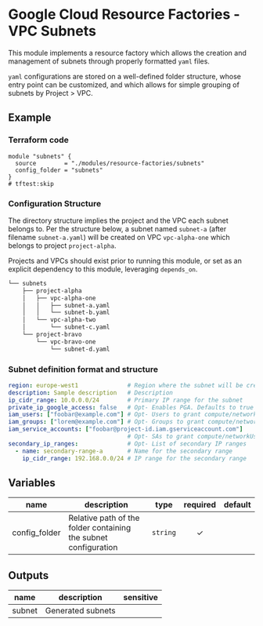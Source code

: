 # Google Cloud Resource Factories - VPC Subnets

This module implements a resource factory which allows the creation and management of subnets through properly formatted `yaml` files.

`yaml` configurations are stored on a well-defined folder structure, whose entry point can be customized, and which allows for simple grouping of subnets by Project > VPC.

## Example

### Terraform code

```hcl
module "subnets" {
  source        = "./modules/resource-factories/subnets"
  config_folder = "subnets"
}
# tftest:skip
```

### Configuration Structure

The directory structure implies the project and the VPC each subnet belongs to.
Per the structure below, a subnet named `subnet-a` (after filename `subnet-a.yaml`) will be created on VPC `vpc-alpha-one` which belongs to project `project-alpha`.

Projects and VPCs should exist prior to running this module, or set as an explicit dependency to this module, leveraging `depends_on`.

```bash
└── subnets
    ├── project-alpha
    │   ├── vpc-alpha-one
    │   │   ├── subnet-a.yaml
    │   │   └── subnet-b.yaml
    │   └── vpc-alpha-two
    │       └── subnet-c.yaml  
    └── project-bravo
        └── vpc-bravo-one
            └── subnet-d.yaml
```

### Subnet definition format and structure

```yaml
region: europe-west1              # Region where the subnet will be creted
description: Sample description   # Description
ip_cidr_range: 10.0.0.0/24        # Primary IP range for the subnet
private_ip_google_access: false   # Opt- Enables PGA. Defaults to true
iam_users: ["foobar@example.com"] # Opt- Users to grant compute/networkUser to
iam_groups: ["lorem@example.com"] # Opt- Groups to grant compute/networkUser to
iam_service_accounts: ["foobar@project-id.iam.gserviceaccount.com"]         
                                  # Opt- SAs to grant compute/networkUser to
secondary_ip_ranges:              # Opt- List of secondary IP ranges
  - name: secondary-range-a       # Name for the secondary range 
    ip_cidr_range: 192.168.0.0/24 # IP range for the secondary range

```

<!-- BEGIN TFDOC -->
## Variables

| name          | description                                                     |             type             | required | default |
| ------------- | --------------------------------------------------------------- | :--------------------------: | :------: | :-----: |
| config_folder | Relative path of the folder containing the subnet configuration | <code title="">string</code> |    ✓     |         |

## Outputs

| name   | description       | sensitive |
| ------ | ----------------- | :-------: |
| subnet | Generated subnets |           |
<!-- END TFDOC -->

